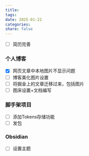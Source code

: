 ```yaml
---
title: 
tags: 
date: 2025-01-22
categories: 
share: false
---
```

- [ ] 简历完善
### 个人博客

- [x] 网页文章中本地图片不显示问题
- [ ] 博客美化图片设置
- [ ] 将掘金上的文章迁移过来，包括图片
- [ ] 图床设置+文档编写

### 脚手架项目

- [ ] 添加Tokens存储功能
- [ ] 发包

### Obsidian
- [ ] 设置主题